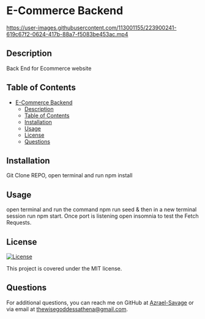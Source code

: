# E-Commerce Backend




https://user-images.githubusercontent.com/113001155/223900241-619c67f2-0624-417b-88a7-f5083be453ac.mp4



## Description
Back End for Ecommerce website

## Table of Contents
- [E-Commerce Backend](#e-commerce-backend)
  - [Description](#description)
  - [Table of Contents](#table-of-contents)
  - [Installation](#installation)
  - [Usage](#usage)
  - [License](#license)
  - [Questions](#questions)

## Installation
Git Clone REPO, open terminal and run npm install

## Usage
open terminal and run the command npm run seed & then in a new terminal session run npm start. Once port is listening open insomnia to test the Fetch Requests.

## License
[![License](https://img.shields.io/badge/License-MIT-yellow.svg)](https://opensource.org/licenses/MIT)

This project is covered under the MIT license.


## Questions
For additional questions, you can reach me on GitHub at [Azrael-Savage](https://github.com/Azrael-Savage)
or via email at thewisegoddessathena@gmail.com.
